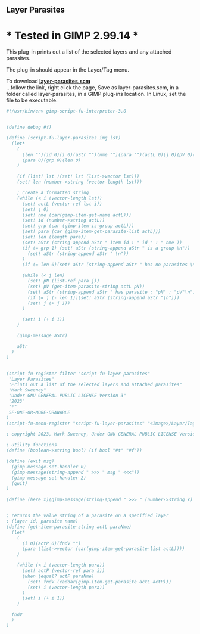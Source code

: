 ## Layer Parasites

# * Tested in GIMP 2.99.14 *

This plug-in prints out a list of the selected layers and any attached parasites.
  
The plug-in should appear in the Layer/Tag menu.  
  
To download [**layer-parasites.scm**](https://raw.githubusercontent.com/script-fu/script-fu.github.io/main/plug-ins/layer-parasites/layer-parasites.scm)  
...follow the link, right click the page, Save as layer-parasites.scm, in a folder called layer-parasites, in a GIMP plug-ins location.  In Linux, set the file to be executable.
   
   
<!-- include-plugin "layer-parasites" -->
```scheme
#!/usr/bin/env gimp-script-fu-interpreter-3.0


(define debug #f)

(define (script-fu-layer-parasites img lst)
  (let*
    (
      (len "")(id 0)(i 0)(aStr "")(nme "")(para "")(actL 0)(j 0)(pV 0)(pN "")
      (para 0)(grp 0)(len 0)
    )

    (if (list? lst )(set! lst (list->vector lst)))
    (set! len (number->string (vector-length lst)))

    ; create a formatted string
    (while (< i (vector-length lst))
      (set! actL (vector-ref lst i))
      (set! j 0)
      (set! nme (car(gimp-item-get-name actL)))
      (set! id (number->string actL))
      (set! grp (car (gimp-item-is-group actL)))
      (set! para (car (gimp-item-get-parasite-list actL)))
      (set! len (length para))
      (set! aStr (string-append aStr " item id : " id " : " nme ))
      (if (= grp 1) (set! aStr (string-append aStr " is a group \n"))
        (set! aStr (string-append aStr " \n"))
      )
      (if (= len 0)(set! aStr (string-append aStr " has no parasites \n\n")))

      (while (< j len)
        (set! pN (list-ref para j))
        (set! pV (get-item-parasite-string actL pN))
        (set! aStr (string-append aStr " has parasite : "pN" : "pV"\n"))
        (if (= j (- len 1))(set! aStr (string-append aStr "\n")))
        (set! j (+ j 1))
      )

      (set! i (+ i 1))
    )

    (gimp-message aStr)

    aStr
  )
)


(script-fu-register-filter "script-fu-layer-parasites"
 "Layer Parasites" 
 "Prints out a list of the selected layers and attached parasites"
 "Mark Sweeney"
 "Under GNU GENERAL PUBLIC LICENSE Version 3"
 "2023"
 "*"
 SF-ONE-OR-MORE-DRAWABLE
)
(script-fu-menu-register "script-fu-layer-parasites" "<Image>/Layer/Tag")

; copyright 2023, Mark Sweeney, Under GNU GENERAL PUBLIC LICENSE Version 3

; utility functions
(define (boolean->string bool) (if bool "#t" "#f"))

(define (exit msg)
  (gimp-message-set-handler 0)
  (gimp-message(string-append " >>> " msg " <<<"))
  (gimp-message-set-handler 2)
  (quit)
)

(define (here x)(gimp-message(string-append " >>> " (number->string x) " <<<")))


; returns the value string of a parasite on a specified layer
; (layer id, parasite name)
(define (get-item-parasite-string actL paraNme)
  (let*
    (
      (i 0)(actP 0)(fndV "")
      (para (list->vector (car(gimp-item-get-parasite-list actL))))
    )

    (while (< i (vector-length para))
      (set! actP (vector-ref para i))
      (when (equal? actP paraNme)
        (set! fndV (caddar(gimp-item-get-parasite actL actP)))
        (set! i (vector-length para))
      )
      (set! i (+ i 1))
    )

  fndV
  )
)

```
